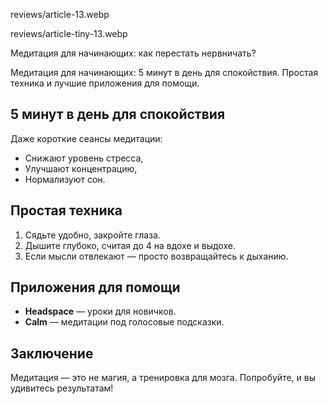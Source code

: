 reviews/article-13.webp  

reviews/article-tiny-13.webp  

Медитация для начинающих: как перестать нервничать?

Медитация для начинающих: 5 минут в день для спокойствия. Простая техника и лучшие приложения для помощи.

## 5 минут в день для спокойствия  

Даже короткие сеансы медитации:  
- Снижают уровень стресса,  
- Улучшают концентрацию,  
- Нормализуют сон.  

## Простая техника  

1. Сядьте удобно, закройте глаза.  
2. Дышите глубоко, считая до 4 на вдохе и выдохе.  
3. Если мысли отвлекают — просто возвращайтесь к дыханию.  

## Приложения для помощи  

- **Headspace** — уроки для новичков.  
- **Calm** — медитации под голосовые подсказки.  

## Заключение  

Медитация — это не магия, а тренировка для мозга. Попробуйте, и вы удивитесь результатам!  
